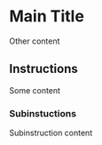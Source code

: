 # Main Title

Other content

## Instructions

Some content

### Subinstuctions

Subinstruction content
